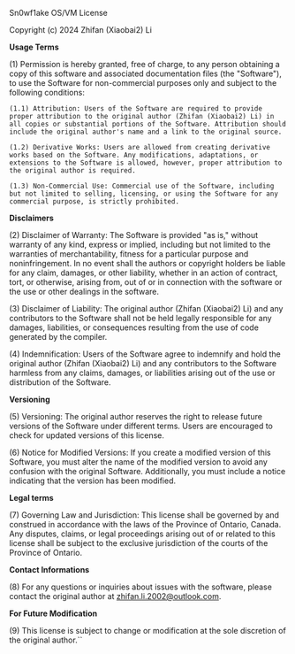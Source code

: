 Sn0wf1ake OS/VM License

Copyright (c) 2024 Zhifan (Xiaobai2) Li

**Usage Terms**

(1) Permission is hereby granted, free of charge, to any person obtaining a copy of this software and associated documentation files (the "Software"), to use the Software for non-commercial purposes only and subject to the following conditions:

```
(1.1) Attribution: Users of the Software are required to provide proper attribution to the original author (Zhifan (Xiaobai2) Li) in all copies or substantial portions of the Software. Attribution should include the original author's name and a link to the original source.

(1.2) Derivative Works: Users are allowed from creating derivative works based on the Software. Any modifications, adaptations, or extensions to the Software is allowed, however, proper attribution to the original author is required.

(1.3) Non-Commercial Use: Commercial use of the Software, including but not limited to selling, licensing, or using the Software for any commercial purpose, is strictly prohibited.
```

**Disclaimers**

(2) Disclaimer of Warranty: The Software is provided "as is," without warranty of any kind, express or implied, including but not limited to the warranties of merchantability, fitness for a particular purpose and noninfringement. In no event shall the authors or copyright holders be liable for any claim, damages, or other liability, whether in an action of contract, tort, or otherwise, arising from, out of or in connection with the software or the use or other dealings in the software.

(3) Disclaimer of Liability: The original author (Zhifan (Xiaobai2) Li) and any contributors to the Software shall not be held legally responsible for any damages, liabilities, or consequences resulting from the use of code generated by the compiler.

(4) Indemnification: Users of the Software agree to indemnify and hold the original author (Zhifan (Xiaobai2) Li) and any contributors to the Software harmless from any claims, damages, or liabilities arising out of the use or distribution of the Software.

**Versioning**

(5) Versioning: The original author reserves the right to release future versions of the Software under different terms. Users are encouraged to check for updated versions of this license.

(6) Notice for Modified Versions: If you create a modified version of this Software, you must alter the name of the modified version to avoid any confusion with the original Software. Additionally, you must include a notice indicating that the version has been modified.

**Legal terms**

(7) Governing Law and Jurisdiction: This license shall be governed by and construed in accordance with the laws of the Province of Ontario, Canada. Any disputes, claims, or legal proceedings arising out of or related to this license shall be subject to the exclusive jurisdiction of the courts of the Province of Ontario.

**Contact Informations**

(8) For any questions or inquiries about issues with the software, please contact the original author at [zhifan.li.2002@outlook.com](mailto:zhifan.li.2002@outlook.com).

**For Future Modification**

(9) This license is subject to change or modification at the sole discretion of the original author.``
